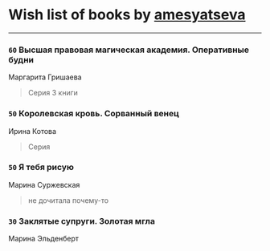 # Wish list of books by [amesyatseva](http://vk.com/id3358937)
---

### `60` Высшая правовая магическая академия. Оперативные будни
Маргарита Гришаева
> Серия 3 книги

### `50` Королевская кровь. Сорванный венец
Ирина Котова
> Серия

### `50` Я тебя рисую
Марина Суржевская
> не дочитала почему-то

### `30` Заклятые супруги. Золотая мгла
Марина Эльденберт

